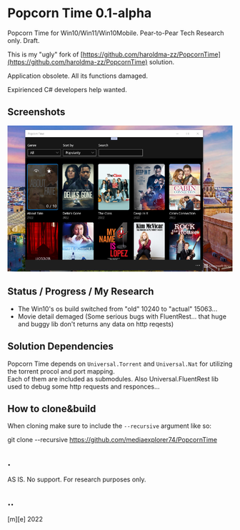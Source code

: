 # Popcorn Time 0.1-alpha


Popcorn Time for Win10/Win11/Win10Mobile. Pear-to-Pear Tech Research only. Draft.

This is my "ugly" fork of [https://github.com/haroldma-zz/PopcornTime](https://github.com/haroldma-zz/PopcornTime) solution.

Application obsolete. All its functions damaged. 

Expirienced C# developers help wanted. 

## Screenshots
![Screenshot](Images/shot1.png)

## Status / Progress / My Research

- The Win10's os build switched from "old" 10240 to "actual" 15063...
- Movie detail demaged (Some serious bugs with FluentRest... that huge and buggy lib don't returns any data on http reqests)

## Solution Dependencies

Popcorn Time depends on `Universal.Torrent` and `Universal.Nat` for utilizing the torrent procol and port mapping.  
Each of them are included as submodules. Also Universal.FluentRest lib used to debug some http requests and responces... 

## How to clone&build

When cloning make sure to include the `--recursive` argument like so:
    
git clone --recursive https://github.com/mediaexplorer74/PopcornTime


## .

AS IS. No support. For research purposes only.

## ..
[m][e] 2022
